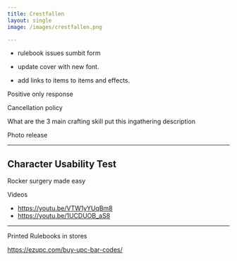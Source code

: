 ```yaml
---
title: Crestfallen
layout: single
image: /images/crestfallen.png

---
```


- rulebook issues sumbit form

- update cover with new font.

- add links to items to items and effects. 

Positive only response 

Cancellation policy

What are the 3 main crafting skill put this ingathering description 

Photo release

---

## Character Usability Test 

Rocker surgery made easy

Videos 

- https://youtu.be/VTW1yYUqBm8
- https://youtu.be/1UCDUOB_aS8

---

Printed Rulebooks in stores

https://ezupc.com/buy-upc-bar-codes/

